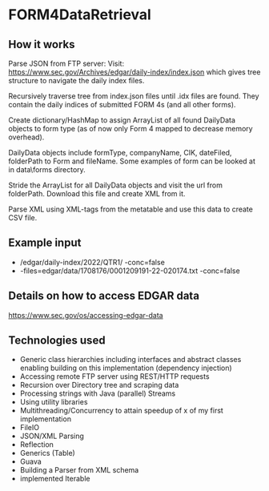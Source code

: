 # FORM4DataRetrieval

## How it works
Parse JSON from FTP server: 
Visit: https://www.sec.gov/Archives/edgar/daily-index/index.json which gives tree structure to navigate the daily index files.

Recursively traverse tree from index.json files until .idx files are found. They contain the daily indices of submitted FORM 4s (and all other forms). 

Create dictionary/HashMap to assign ArrayList of all found DailyData objects to form type (as of now only Form 4 mapped to decrease memory overhead).

DailyData objects include formType, companyName, CIK, dateFiled, folderPath to Form and fileName. Some examples of form can be looked at in data\forms directory.

Stride the ArrayList for all DailyData objects and visit the url from folderPath. Download this file and create XML from it.

Parse XML using XML-tags from the metatable and use this data to create CSV file.

## Example input
- /edgar/daily-index/2022/QTR1/ -conc=false
- -files=edgar/data/1708176/0001209191-22-020174.txt -conc=false

## Details on how to access EDGAR data
https://www.sec.gov/os/accessing-edgar-data

## Technologies used
- Generic class hierarchies including interfaces and abstract classes enabling building on this implementation (dependency injection)
- Accessing remote FTP server using REST/HTTP requests
- Recursion over Directory tree and scraping data
- Processing strings with Java (parallel) Streams
- Using utility libraries
- Multithreading/Concurrency to attain speedup of x of my first implementation
- FileIO
- JSON/XML Parsing
- Reflection
- Generics (Table)
- Guava
- Building a Parser from XML schema
- implemented Iterable

